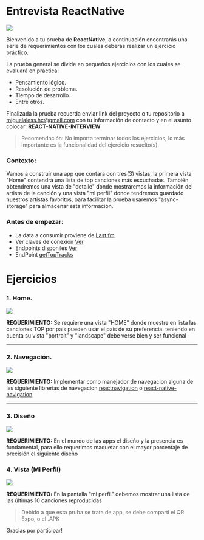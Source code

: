 # Entrevista ReactNative

![](https://www.dribba.com/wp-content/uploads/2018/06/react-native-logo.jpg)

Bienvenido a tu prueba de __ReactNative__, a continuación encontrarás una serie de requerimientos con los cuales deberás realizar un ejercicio práctico.

La prueba general se divide en pequeños ejercicios con los cuales se evaluará en práctica:
- Pensamiento lógico.
- Resolución de problema.
- Tiempo de desarrollo.
- Entre otros.


Finalizada la prueba recuerda enviar link del proyecto o tu repositorio a [miguelaless.hc@gmail.com](mailto:miguelaless.hc@gmail.com) con tu información de contacto y en el asunto colocar: 
__REACT-NATIVE-INTERVIEW__


> Recomendación: No importa terminar todos los ejercicios, lo más importante es la funcionalidad del ejercicio resuelto(s).

### Contexto:
Vamos a construir una app que contara con tres(3) vistas, la primera vista "Home" contendrá una lista de top canciones más escuchadas. También obtendremos una vista de "detalle" donde mostraremos la información del artista de la canción y una vista "mi perfil" donde tendremos guardado nuestros artistas favoritos, para facilitar la prueba usaremos "async-storage" para almacenar esta información.

### Antes de empezar:
- La data a consumir proviene de [Last.fm](https://www.last.fm/)
- Ver claves de conexión [Ver](https://gist.github.com/leifermendez/7f58f09792b0893982155a7fcfa4d9be)
- Endpoints disponiles [Ver](https://www.last.fm/api/)
- EndPoint [getTopTracks](https://www.last.fm/api/show/geo.getTopTracks)

# Ejercicios

### 1. Home.
![](https://i.imgur.com/uKF9mFk.png)

__REQUERIMIENTO:__
Se requiere una vista "HOME" donde muestre en lista las canciones TOP por país pueden usar el país de su preferencia.
teniendo en cuenta su vista "portrait" y  "landscape" debe verse bien y ser funcional
___
### 2. Navegación.
![](https://i.imgur.com/UUpeUJH.png)

__REQUERIMIENTO:__
Implementar como manejador de navegacion alguna de las siguiente librerias de navegacion [reactnavigation](https://reactnavigation.org/) o [react-native-navigation](https://github.com/wix/react-native-navigation)
___

### 3. Diseño
![](https://i.imgur.com/whX9JS4.jpg)

__REQUERIMIENTO:__
En el mundo de las apps el diseño y la presencia es fundamental,  para ello requerimos maquetar con el mayor porcentaje de precisión el siguiente diseño

### 4. Vista (Mi Perfil)

![](https://i.imgur.com/SXdoLHb.png)

__REQUERIMIENTO:__
En la pantalla "mi perfil" debemos mostrar una lista de las últimas 10 canciones reproducidas

> Debido a que esta pruba se trata de app, se debe comparti el QR Expo, o el .APK

Gracias por participar! 
